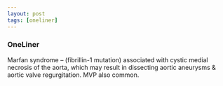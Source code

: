 ```yaml
---
layout: post
tags: [oneliner]
---
```



### OneLiner

Marfan syndrome – (fibrillin-1 mutation) associated with cystic medial necrosis of the aorta, which may result in dissecting aortic aneurysms & aortic valve regurgitation. MVP also common.
